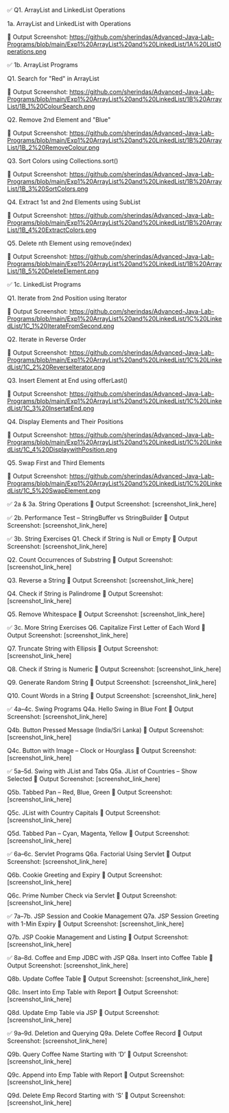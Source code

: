 ✅ Q1. ArrayList and LinkedList Operations

1a. ArrayList and LinkedList with Operations

📸 Output Screenshot: https://github.com/sherindas/Advanced-Java-Lab-Programs/blob/main/Exp1%20ArrayList%20and%20LinkedList/1A%20ListOperations.png

✅ 1b. ArrayList Programs

Q1. Search for "Red" in ArrayList

📸 Output Screenshot: https://github.com/sherindas/Advanced-Java-Lab-Programs/blob/main/Exp1%20ArrayList%20and%20LinkedList/1B%20ArrayList/1B_1%20ColourSearch.png

Q2. Remove 2nd Element and "Blue"

📸 Output Screenshot: https://github.com/sherindas/Advanced-Java-Lab-Programs/blob/main/Exp1%20ArrayList%20and%20LinkedList/1B%20ArrayList/1B_2%20RemoveColour.png

Q3. Sort Colors using Collections.sort()

📸 Output Screenshot: https://github.com/sherindas/Advanced-Java-Lab-Programs/blob/main/Exp1%20ArrayList%20and%20LinkedList/1B%20ArrayList/1B_3%20SortColors.png

Q4. Extract 1st and 2nd Elements using SubList

📸 Output Screenshot: https://github.com/sherindas/Advanced-Java-Lab-Programs/blob/main/Exp1%20ArrayList%20and%20LinkedList/1B%20ArrayList/1B_4%20ExtractColors.png

Q5. Delete nth Element using remove(index)

📸 Output Screenshot: https://github.com/sherindas/Advanced-Java-Lab-Programs/blob/main/Exp1%20ArrayList%20and%20LinkedList/1B%20ArrayList/1B_5%20DeleteElement.png

✅ 1c. LinkedList Programs

Q1. Iterate from 2nd Position using Iterator

📸 Output Screenshot: https://github.com/sherindas/Advanced-Java-Lab-Programs/blob/main/Exp1%20ArrayList%20and%20LinkedList/1C%20LinkedList/1C_1%20IterateFromSecond.png

Q2. Iterate in Reverse Order

📸 Output Screenshot: https://github.com/sherindas/Advanced-Java-Lab-Programs/blob/main/Exp1%20ArrayList%20and%20LinkedList/1C%20LinkedList/1C_2%20ReverseIterator.png

Q3. Insert Element at End using offerLast()

📸 Output Screenshot: https://github.com/sherindas/Advanced-Java-Lab-Programs/blob/main/Exp1%20ArrayList%20and%20LinkedList/1C%20LinkedList/1C_3%20InsertatEnd.png

Q4. Display Elements and Their Positions

📸 Output Screenshot: https://github.com/sherindas/Advanced-Java-Lab-Programs/blob/main/Exp1%20ArrayList%20and%20LinkedList/1C%20LinkedList/1C_4%20DisplaywithPosition.png

Q5. Swap First and Third Elements

📸 Output Screenshot: https://github.com/sherindas/Advanced-Java-Lab-Programs/blob/main/Exp1%20ArrayList%20and%20LinkedList/1C%20LinkedList/1C_5%20SwapElement.png

✅ 2a & 3a. String Operations
📸 Output Screenshot: [screenshot_link_here]

✅ 2b. Performance Test – StringBuffer vs StringBuilder
📸 Output Screenshot: [screenshot_link_here]

✅ 3b. String Exercises
Q1. Check if String is Null or Empty
📸 Output Screenshot: [screenshot_link_here]

Q2. Count Occurrences of Substring
📸 Output Screenshot: [screenshot_link_here]

Q3. Reverse a String
📸 Output Screenshot: [screenshot_link_here]

Q4. Check if String is Palindrome
📸 Output Screenshot: [screenshot_link_here]

Q5. Remove Whitespace
📸 Output Screenshot: [screenshot_link_here]

✅ 3c. More String Exercises
Q6. Capitalize First Letter of Each Word
📸 Output Screenshot: [screenshot_link_here]

Q7. Truncate String with Ellipsis
📸 Output Screenshot: [screenshot_link_here]

Q8. Check if String is Numeric
📸 Output Screenshot: [screenshot_link_here]

Q9. Generate Random String
📸 Output Screenshot: [screenshot_link_here]

Q10. Count Words in a String
📸 Output Screenshot: [screenshot_link_here]

✅ 4a–4c. Swing Programs
Q4a. Hello Swing in Blue Font
📸 Output Screenshot: [screenshot_link_here]

Q4b. Button Pressed Message (India/Sri Lanka)
📸 Output Screenshot: [screenshot_link_here]

Q4c. Button with Image – Clock or Hourglass
📸 Output Screenshot: [screenshot_link_here]

✅ 5a–5d. Swing with JList and Tabs
Q5a. JList of Countries – Show Selected
📸 Output Screenshot: [screenshot_link_here]

Q5b. Tabbed Pan – Red, Blue, Green
📸 Output Screenshot: [screenshot_link_here]

Q5c. JList with Country Capitals
📸 Output Screenshot: [screenshot_link_here]

Q5d. Tabbed Pan – Cyan, Magenta, Yellow
📸 Output Screenshot: [screenshot_link_here]

✅ 6a–6c. Servlet Programs
Q6a. Factorial Using Servlet
📸 Output Screenshot: [screenshot_link_here]

Q6b. Cookie Greeting and Expiry
📸 Output Screenshot: [screenshot_link_here]

Q6c. Prime Number Check via Servlet
📸 Output Screenshot: [screenshot_link_here]

✅ 7a–7b. JSP Session and Cookie Management
Q7a. JSP Session Greeting with 1-Min Expiry
📸 Output Screenshot: [screenshot_link_here]

Q7b. JSP Cookie Management and Listing
📸 Output Screenshot: [screenshot_link_here]

✅ 8a–8d. Coffee and Emp JDBC with JSP
Q8a. Insert into Coffee Table
📸 Output Screenshot: [screenshot_link_here]

Q8b. Update Coffee Table
📸 Output Screenshot: [screenshot_link_here]

Q8c. Insert into Emp Table with Report
📸 Output Screenshot: [screenshot_link_here]

Q8d. Update Emp Table via JSP
📸 Output Screenshot: [screenshot_link_here]

✅ 9a–9d. Deletion and Querying
Q9a. Delete Coffee Record
📸 Output Screenshot: [screenshot_link_here]

Q9b. Query Coffee Name Starting with ‘D’
📸 Output Screenshot: [screenshot_link_here]

Q9c. Append into Emp Table with Report
📸 Output Screenshot: [screenshot_link_here]

Q9d. Delete Emp Record Starting with ‘S’
📸 Output Screenshot: [screenshot_link_here]
